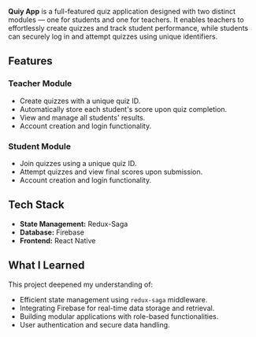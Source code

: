 **Quiy App** is a full-featured quiz application designed with two distinct modules — one for students and one for teachers. It enables teachers to effortlessly create quizzes and track student performance, while students can securely log in and attempt quizzes using unique identifiers.

## Features

### Teacher Module
- Create quizzes with a unique quiz ID.
- Automatically store each student's score upon quiz completion.
- View and manage all students' results.
- Account creation and login functionality.

### Student Module
- Join quizzes using a unique quiz ID.
- Attempt quizzes and view final scores upon submission.
- Account creation and login functionality.

## Tech Stack

- **State Management:** Redux-Saga  
- **Database:** Firebase  
- **Frontend:** React Native

## What I Learned

This project deepened my understanding of:
- Efficient state management using `redux-saga` middleware.
- Integrating Firebase for real-time data storage and retrieval.
- Building modular applications with role-based functionalities.
- User authentication and secure data handling.
